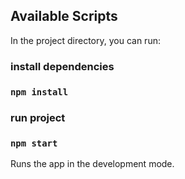 ## Available Scripts

In the project directory, you can run:

### install dependencies
### `npm install`

### run project
### `npm start`

Runs the app in the development mode.
